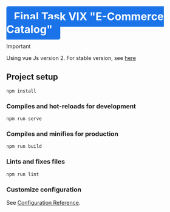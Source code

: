 # <a href="" style="background-color: #1a73e8; color: white; font-weight: bold; padding: 10px 20px; border-radius: 5px; text-decoration: none;">Final Task VIX "E-Commerce Catalog"</a>

> [!IMPORTANT]
> Using vue Js version 2. For stable version, see [here](https://vuejs.org/guide/quick-start.html)

## Project setup

```
npm install
```

### Compiles and hot-reloads for development

```
npm run serve
```

### Compiles and minifies for production

```
npm run build
```

### Lints and fixes files

```
npm run lint
```

### Customize configuration

See [Configuration Reference](https://cli.vuejs.org/config/).

